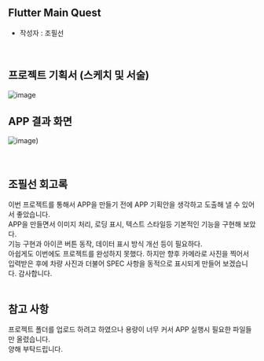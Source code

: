 ## Flutter Main Quest
- 작성자 : 조필선
<br>

## 프로젝트 기획서 (스케치 및 서술)
![image](https://github.com/CHOPHILSUN/ChoPhilSun-All-Quest/assets/144193133/40ac7d2b-3367-429e-8e6a-f5cc8244727a)
<br>
    
## APP 결과 화면
![image](https://github.com/CHOPHILSUN/ChoPhilSun-All-Quest/assets/144193133/79a44e79-c2a4-45ce-b0c5-5d954814cc9e))
<br><br><br>

## 조필선 회고록

이번 프로젝트를 통해서 APP을 만들기 전에 APP 기획안을 생각하고 도출해 낼 수 있어서 좋았습니다.  
APP을 만들면서 이미지 처리, 로딩 표시, 텍스트 스타일등 기본적인 기능을 구현해 보았다.  
기능 구현과 아이콘 버튼 동작, 데이터 표시 방식 개선 등이 필요하다.  
아쉽게도 이번에도 프로젝트를 완성하지 못했다. 하지만 향후 카메라로 사진을 찍어서 입력받은 후에 차량 사진과 더불어 SPEC 사항을 동적으로 표시되게 만들어 보겠습니다. 감사합니다.
<br><br>
    
## 참고 사항
프로젝트 폴더를 업로드 하려고 하였으나 용량이 너무 커서 APP 실행시 필요한 파일들만 올렸습니다.  
양해 부탁드립니다.

